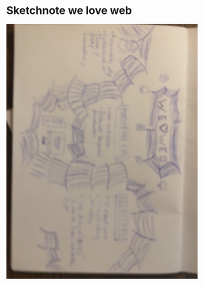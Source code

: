 # Sketchnote we love web

![sketch gemaakt van de sessie](https://github.com/beaupd/fix-the-flow-sketchnote/blob/main/IMG_5323.JPG)
